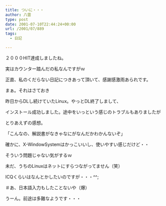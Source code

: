 ```yaml
---
title: ついに・・・
author: 八雲
type: post
date: 2001-07-10T22:44:24+00:00
url: /2001/07/889
tags:
  - 日記

---
```

２０００HIT達成しましたね。
  
実はカウンター踏んだの私なんですがｗ
  
正直、私のくだらない日記につきあって頂いて、感謝感激雨あられです。

まぁ。それはさておき
  
昨日からDLし続けていたLinux。やっとDL終了しまして、
  
インストール成功しました。途中をいっという感じのトラブルもありましたが
  
とりあえずの感想。

「こんなの、解説書がなきゃなにがなんだかわかんないぞ」

確かに、X-WindowSystemはかっこいいし、使いやすい感じだけど・・
  
そういう問題じゃない気がするｗ
  
未だ、うちのLinuxはネットにすらつながってません（笑）
  
ICQくらいはなんとかしたいのですが・・・^^;
  
＃あ、日本語入力もしたことないや（爆）
  
うーん。前途は多難なようです・・・

